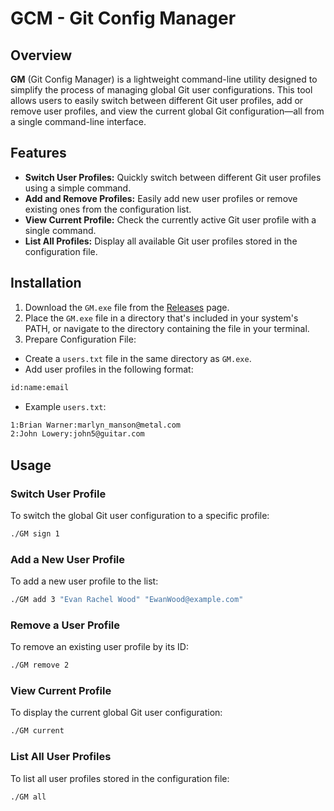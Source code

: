 # GCM - Git Config Manager

## Overview

**GM** (Git Config Manager) is a lightweight command-line utility designed to simplify the process of managing global Git user configurations. This tool allows users to easily switch between different Git user profiles, add or remove user profiles, and view the current global Git configuration—all from a single command-line interface.

## Features

* **Switch User Profiles:** Quickly switch between different Git user profiles using a simple command.
* **Add and Remove Profiles:** Easily add new user profiles or remove existing ones from the configuration list.
* **View Current Profile:** Check the currently active Git user profile with a single command.
* **List All Profiles:** Display all available Git user profiles stored in the configuration file.

## Installation

1. Download the `GM.exe` file from the [Releases](https://github.com/incatswetrust/GCM/releases/tag/v.1.0.0) page.
2. Place the `GM.exe` file in a directory that's included in your system's PATH, or navigate to the directory containing the file in your terminal.
3. Prepare Configuration File:
* Create a `users.txt` file in the same directory as `GM.exe`.
* Add user profiles in the following format:
```txt
id:name:email
```
* Example `users.txt`:
```txt
1:Brian Warner:marlyn_manson@metal.com
2:John Lowery:john5@guitar.com
```

## Usage

### Switch User Profile

To switch the global Git user configuration to a specific profile:
```bash
./GM sign 1
```

### Add a New User Profile

To add a new user profile to the list:
```bash
./GM add 3 "Evan Rachel Wood" "EwanWood@example.com"
```

### Remove a User Profile

To remove an existing user profile by its ID:
```bash
./GM remove 2
```

### View Current Profile

To display the current global Git user configuration:
```bash
./GM current
```

### List All User Profiles

To list all user profiles stored in the configuration file:
```bash
./GM all
```

